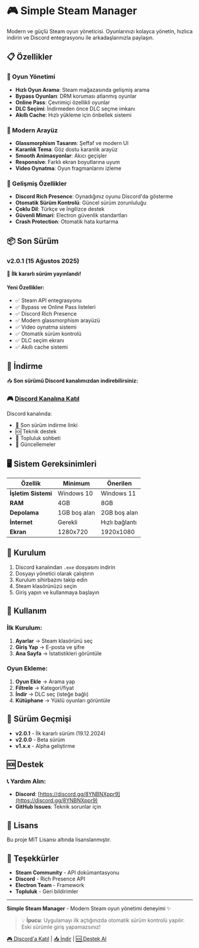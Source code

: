 # 🎮 Simple Steam Manager

Modern ve güçlü Steam oyun yöneticisi. Oyunlarınızı kolayca yönetin, hızlıca indirin ve Discord entegrasyonu ile arkadaşlarınızla paylaşın.

## 📋 Özellikler

### 🎯 Oyun Yönetimi
- **Hızlı Oyun Arama**: Steam mağazasında gelişmiş arama
- **Bypass Oyunları**: DRM koruması atlanmış oyunlar
- **Online Pass**: Çevrimiçi özellikli oyunlar
- **DLC Seçimi**: İndirmeden önce DLC seçme imkanı
- **Akıllı Cache**: Hızlı yükleme için önbellek sistemi

### 🎨 Modern Arayüz
- **Glassmorphism Tasarım**: Şeffaf ve modern UI
- **Karanlık Tema**: Göz dostu karanlık arayüz
- **Smooth Animasyonlar**: Akıcı geçişler
- **Responsive**: Farklı ekran boyutlarına uyum
- **Video Oynatma**: Oyun fragmanlarını izleme

### 🔧 Gelişmiş Özellikler
- **Discord Rich Presence**: Oynadığınız oyunu Discord'da gösterme
- **Otomatik Sürüm Kontrolü**: Güncel sürüm zorunluluğu
- **Çoklu Dil**: Türkçe ve İngilizce destek
- **Güvenli Mimari**: Electron güvenlik standartları
- **Crash Protection**: Otomatik hata kurtarma

## 📦 Son Sürüm

### v2.0.1 (15 Ağustos 2025)

🚀 **İlk kararlı sürüm yayınlandı!**

#### Yeni Özellikler:
- ✅ Steam API entegrasyonu
- ✅ Bypass ve Online Pass listeleri
- ✅ Discord Rich Presence
- ✅ Modern glassmorphism arayüzü
- ✅ Video oynatma sistemi
- ✅ Otomatik sürüm kontrolü
- ✅ DLC seçim ekranı
- ✅ Akıllı cache sistemi

## 💾 İndirme

📥 **Son sürümü Discord kanalımızdan indirebilirsiniz:**

### 🎮 [Discord Kanalına Katıl](https://discord.gg/8YNBNXppr9)

Discord kanalında:
- 📌 Son sürüm indirme linki
- 🆘 Teknik destek
- 💬 Topluluk sohbeti
- 📢 Güncellemeler

## 🖥️ Sistem Gereksinimleri

| Özellik | Minimum | Önerilen |
|---------|---------|----------|
| **İşletim Sistemi** | Windows 10 | Windows 11 |
| **RAM** | 4GB | 8GB |
| **Depolama** | 1GB boş alan | 2GB boş alan |
| **İnternet** | Gerekli | Hızlı bağlantı |
| **Ekran** | 1280x720 | 1920x1080 |

## 🔧 Kurulum

1. Discord kanalından `.exe` dosyasını indirin
2. Dosyayı yönetici olarak çalıştırın
3. Kurulum sihirbazını takip edin
4. Steam klasörünüzü seçin
5. Giriş yapın ve kullanmaya başlayın

## 🎯 Kullanım

### İlk Kurulum:
1. **Ayarlar** → Steam klasörünü seç
2. **Giriş Yap** → E-posta ve şifre
3. **Ana Sayfa** → İstatistikleri görüntüle

### Oyun Ekleme:
1. **Oyun Ekle** → Arama yap
2. **Filtrele** → Kategori/fiyat
3. **İndir** → DLC seç (isteğe bağlı)
4. **Kütüphane** → Yüklü oyunları görüntüle

## 🔄 Sürüm Geçmişi

- **v2.0.1** - İlk kararlı sürüm (19.12.2024)
- **v2.0.0** - Beta sürüm
- **v1.x.x** - Alpha geliştirme

## 🆘 Destek

### 📞 Yardım Alın:
- **Discord**: [https://discord.gg/8YNBNXppr9](https://discord.gg/8YNBNXppr9)
- **GitHub Issues**: Teknik sorunlar için



## 📄 Lisans

Bu proje MIT Lisansı altında lisanslanmıştır.

## 🙏 Teşekkürler

- **Steam Community** - API dokümantasyonu
- **Discord** - Rich Presence API
- **Electron Team** - Framework
- **Topluluk** - Geri bildirimler

---

**Simple Steam Manager** - Modern Steam oyun yönetimi deneyimi ✨

> 💡 **İpucu**: Uygulamayı ilk açtığınızda otomatik sürüm kontrolü yapılır. Eski sürümle giriş yapamazsınız!

[🎮 Discord'a Katıl](https://discord.gg/8YNBNXppr9) | [📥 İndir](https://discord.gg/8YNBNXppr9) | [🆘 Destek Al](https://discord.gg/8YNBNXppr9)